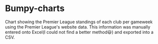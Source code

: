 # Bumpy-charts
Chart showing the Premier League standings of each club per gameweek using the Premier League's website data. This information was manually entered onto Excel(I could not find a better method😃) and exported into a CSV.
